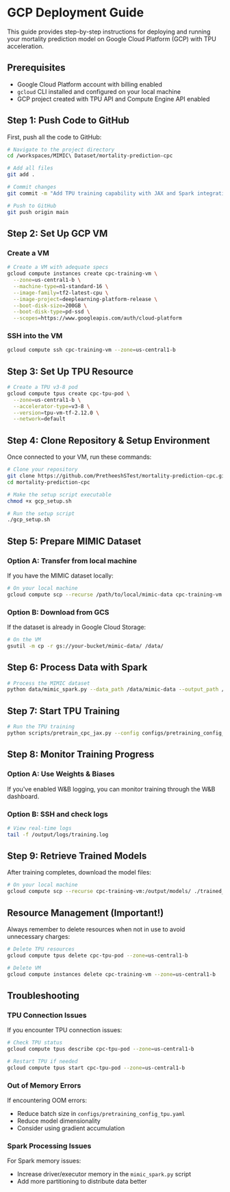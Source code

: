 # GCP Deployment Guide

This guide provides step-by-step instructions for deploying and running your mortality prediction model on Google Cloud Platform (GCP) with TPU acceleration.

## Prerequisites

- Google Cloud Platform account with billing enabled
- `gcloud` CLI installed and configured on your local machine
- GCP project created with TPU API and Compute Engine API enabled

## Step 1: Push Code to GitHub

First, push all the code to GitHub:

```bash
# Navigate to the project directory
cd /workspaces/MIMIC\ Dataset/mortality-prediction-cpc

# Add all files
git add .

# Commit changes
git commit -m "Add TPU training capability with JAX and Spark integration"

# Push to GitHub
git push origin main
```

## Step 2: Set Up GCP VM

### Create a VM

```bash
# Create a VM with adequate specs
gcloud compute instances create cpc-training-vm \
  --zone=us-central1-b \
  --machine-type=n1-standard-16 \
  --image-family=tf2-latest-cpu \
  --image-project=deeplearning-platform-release \
  --boot-disk-size=200GB \
  --boot-disk-type=pd-ssd \
  --scopes=https://www.googleapis.com/auth/cloud-platform
```

### SSH into the VM

```bash
gcloud compute ssh cpc-training-vm --zone=us-central1-b
```

## Step 3: Set Up TPU Resource

```bash
# Create a TPU v3-8 pod
gcloud compute tpus create cpc-tpu-pod \
  --zone=us-central1-b \
  --accelerator-type=v3-8 \
  --version=tpu-vm-tf-2.12.0 \
  --network=default
```

## Step 4: Clone Repository & Setup Environment

Once connected to your VM, run these commands:

```bash
# Clone your repository
git clone https://github.com/PretheeshSTest/mortality-prediction-cpc.git
cd mortality-prediction-cpc

# Make the setup script executable
chmod +x gcp_setup.sh

# Run the setup script
./gcp_setup.sh
```

## Step 5: Prepare MIMIC Dataset

### Option A: Transfer from local machine

If you have the MIMIC dataset locally:

```bash
# On your local machine
gcloud compute scp --recurse /path/to/local/mimic-data cpc-training-vm:/data/ --zone=us-central1-b
```

### Option B: Download from GCS

If the dataset is already in Google Cloud Storage:

```bash
# On the VM
gsutil -m cp -r gs://your-bucket/mimic-data/ /data/
```

## Step 6: Process Data with Spark

```bash
# Process the MIMIC dataset
python data/mimic_spark.py --data_path /data/mimic-data --output_path /processed_data
```

## Step 7: Start TPU Training

```bash
# Run the TPU training
python scripts/pretrain_cpc_jax.py --config configs/pretraining_config_tpu.yaml --use_wandb
```

## Step 8: Monitor Training Progress

### Option A: Use Weights & Biases

If you've enabled W&B logging, you can monitor training through the W&B dashboard.

### Option B: SSH and check logs

```bash
# View real-time logs
tail -f /output/logs/training.log
```

## Step 9: Retrieve Trained Models

After training completes, download the model files:

```bash
# On your local machine
gcloud compute scp --recurse cpc-training-vm:/output/models/ ./trained_models/ --zone=us-central1-b
```

## Resource Management (Important!)

Always remember to delete resources when not in use to avoid unnecessary charges:

```bash
# Delete TPU resources
gcloud compute tpus delete cpc-tpu-pod --zone=us-central1-b

# Delete VM
gcloud compute instances delete cpc-training-vm --zone=us-central1-b
```

## Troubleshooting

### TPU Connection Issues

If you encounter TPU connection issues:

```bash
# Check TPU status
gcloud compute tpus describe cpc-tpu-pod --zone=us-central1-b

# Restart TPU if needed
gcloud compute tpus start cpc-tpu-pod --zone=us-central1-b
```

### Out of Memory Errors

If encountering OOM errors:
- Reduce batch size in `configs/pretraining_config_tpu.yaml`
- Reduce model dimensionality
- Consider using gradient accumulation

### Spark Processing Issues

For Spark memory issues:
- Increase driver/executor memory in the `mimic_spark.py` script
- Add more partitioning to distribute data better
